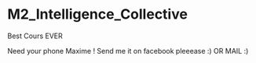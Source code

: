 # M2_Intelligence_Collective

Best Cours EVER

Need your phone Maxime ! Send me it on facebook pleeease :)
OR MAIL :)

